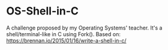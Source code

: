 # OS-Shell-in-C
A challenge proposed by my Operating Systems' teacher. It's a shell/terminal-like in C using Fork(). Based on: https://brennan.io/2015/01/16/write-a-shell-in-c/
